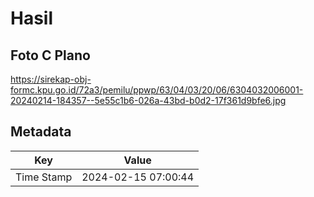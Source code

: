 # Hasil

## Foto C Plano

https://sirekap-obj-formc.kpu.go.id/72a3/pemilu/ppwp/63/04/03/20/06/6304032006001-20240214-184357--5e55c1b6-026a-43bd-b0d2-17f361d9bfe6.jpg


## Metadata

| Key        | Value               |
| ---------- | ------------------- |
| Time Stamp | 2024-02-15 07:00:44 |



